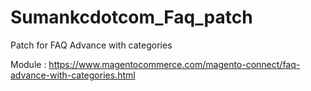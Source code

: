 # Sumankcdotcom_Faq_patch

Patch for FAQ Advance with categories

Module : https://www.magentocommerce.com/magento-connect/faq-advance-with-categories.html
